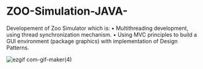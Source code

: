 # ZOO-Simulation-JAVA-
Developement of Zoo Simulator which is: 
•	 Multithreading development, using thread synchronization mechanism.
•	 Using MVC principles to build a GUI environment (package graphics) with implementation of Design Patterns.

![ezgif com-gif-maker(4)](https://user-images.githubusercontent.com/48159579/125608464-955dc3e3-a880-4fbe-8f93-6ad0410c20ee.gif)
